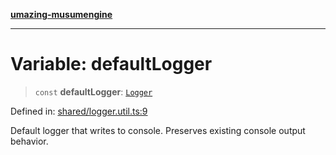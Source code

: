 [**umazing-musumengine**](../../README.md)

***

# Variable: defaultLogger

> `const` **defaultLogger**: [`Logger`](../interfaces/Logger.md)

Defined in: [shared/logger.util.ts:9](https://github.com/davinidae/umazing-musumengine/blob/e099ae72d04c46726039e2dd238802d266be3d5f/src/shared/logger.util.ts#L9)

Default logger that writes to console. Preserves existing console output behavior.

